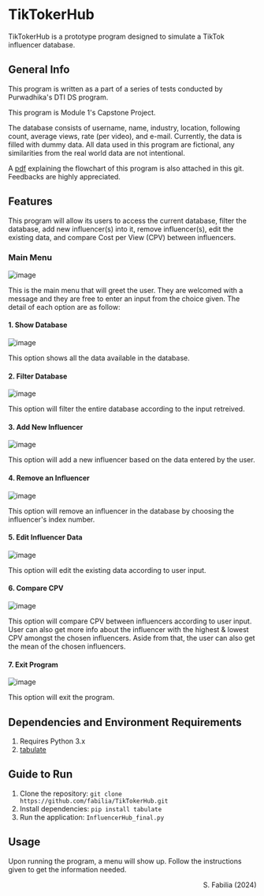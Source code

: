 # TikTokerHub
TikTokerHub is a prototype program designed to simulate a TikTok influencer database.

## General Info
This program is written as a part of a series of tests conducted by Purwadhika's DTI DS program.

This program is Module 1's Capstone Project.

The database consists of username, name, industry, location, following count, average views, rate (per video), and e-mail. Currently, the data is filled with dummy data. All data used in this program are fictional, any similarities from the real world data are not intentional.

A [pdf](https://github.com/fabilia/TikTokerHub/blob/main/InfluencerHub_flowchart.pdf) explaining the flowchart of this program is also attached in this git. Feedbacks are highly appreciated.

## Features
This program will allow its users to access the current database, filter the database, add new influencer(s) into it, remove influencer(s), edit the existing data, and compare Cost per View (CPV) between influencers.

### Main Menu
![image](https://github.com/fabilia/TikTokerHub/assets/67428045/00b3dd67-03a5-4e13-a8a0-bd4c84a957eb)

This is the main menu that will greet the user. They are welcomed with a message and they are free to enter an input from the choice given. The detail of each option are as follow:

#### 1. Show Database
![image](https://github.com/fabilia/TikTokerHub/assets/67428045/5bde3770-71af-4dd7-b18b-a7e70da76036)

This option shows all the data available in the database.

#### 2. Filter Database
![image](https://github.com/fabilia/TikTokerHub/assets/67428045/b38fb536-1324-49e4-8c36-4d21f0553edf)

This option will filter the entire database according to the input retreived.

#### 3. Add New Influencer
![image](https://github.com/fabilia/TikTokerHub/assets/67428045/00ab1036-a0fb-455f-be88-d39d092e3b17)

This option will add a new influencer based on the data entered by the user.

#### 4. Remove an Influencer
![image](https://github.com/fabilia/TikTokerHub/assets/67428045/c9890086-f9ed-4c9a-a5f4-36478d677b32)

This option will remove an influencer in the database by choosing the influencer's index number.

#### 5. Edit Influencer Data
![image](https://github.com/fabilia/TikTokerHub/assets/67428045/e0b6faba-257b-4ef2-baeb-3027e2531b05)

This option will edit the existing data according to user input.

#### 6. Compare CPV
![image](https://github.com/fabilia/TikTokerHub/assets/67428045/404f7b8b-a71b-409d-8d2f-e859d06f0bac)

This option will compare CPV between influencers according to user input. User can also get more info about the influencer with the highest & lowest CPV amongst the chosen influencers. Aside from that, the user can also get the mean of the chosen influencers.

#### 7. Exit Program
![image](https://github.com/fabilia/TikTokerHub/assets/67428045/5ad36f63-e2f7-441c-99d7-92c459f9ac74)

This option will exit the program.


## Dependencies and Environment Requirements
1. Requires Python 3.x
2. [tabulate](https://pypi.org/project/tabulate/)

## Guide to Run
1. Clone the repository:
`git clone https://github.com/fabilia/TikTokerHub.git`
2. Install dependencies:
`pip install tabulate`
3. Run the application:
`InfluencerHub_final.py`

## Usage
Upon running the program, a menu will show up. Follow the instructions given to get the information needed.

<p align="right">S. Fabilia (2024)</p>
